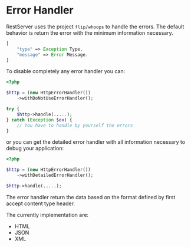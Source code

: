# Error Handler

RestServer uses the project `flip/whoops` to handle the errors. The default behavior is return the error with the minimum information necessary.

```php
[
    "type" => Exception Type,
    "message" => Error Message. 
]
```

To disable completely any error handler you can:

```php
<?php

$http = (new HttpErrorHandler())
    ->withDoNotUseErrorHandler();

try {
    $http->handle(.....);
} catch (Exception $ex) {
    // You have to handle by yourself the errors
}
```

or you can get the detailed error handler with all information necessary to debug your application:

```php
<?php

$http = (new HttpErrorHandler())
    ->withDetailedErrorHandler();

$http->handle(.....);
```

The error handler return the data based on the format defined by first accept content type header.

The currently implementation are:

- HTML
- JSON
- XML
